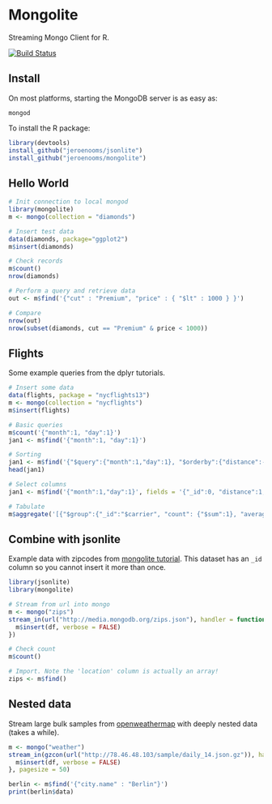 Mongolite
=========

Streaming Mongo Client for R.

[![Build Status](https://travis-ci.org/jeroenooms/mongolite.svg?branch=master)](https://travis-ci.org/jeroenooms/mongolite)

Install
-------

On most platforms, starting the MongoDB server is as easy as:

```
mongod
```

To install the R package:

```r
library(devtools)
install_github("jeroenooms/jsonlite")
install_github("jeroenooms/mongolite")
```

Hello World
-----------

```r
# Init connection to local mongod
library(mongolite)
m <- mongo(collection = "diamonds")

# Insert test data
data(diamonds, package="ggplot2")
m$insert(diamonds)

# Check records
m$count()
nrow(diamonds)

# Perform a query and retrieve data
out <- m$find('{"cut" : "Premium", "price" : { "$lt" : 1000 } }')

# Compare
nrow(out)
nrow(subset(diamonds, cut == "Premium" & price < 1000))
```

Flights
-------

Some example queries from the dplyr tutorials.

```r
# Insert some data
data(flights, package = "nycflights13")
m <- mongo(collection = "nycflights")
m$insert(flights)

# Basic queries
m$count('{"month":1, "day":1}')
jan1 <- m$find('{"month":1, "day":1}')

# Sorting
jan1 <- m$find('{"$query":{"month":1,"day":1}, "$orderby":{"distance":-1}}')
head(jan1)

# Select columns
jan1 <- m$find('{"month":1,"day":1}', fields = '{"_id":0, "distance":1, "carrier":1}')

# Tabulate
m$aggregate('[{"$group":{"_id":"$carrier", "count": {"$sum":1}, "average":{"$avg":"$distance"}}}]')
```

Combine with jsonlite
---------------------

Example data with zipcodes from [mongolite tutorial](http://docs.mongodb.org/manual/tutorial/aggregation-zip-code-data-set/). This dataset has an `_id` column so you cannot insert it more than once.

```r
library(jsonlite)
library(mongolite)

# Stream from url into mongo
m <- mongo("zips")
stream_in(url("http://media.mongodb.org/zips.json"), handler = function(df){
  m$insert(df, verbose = FALSE)
})

# Check count
m$count()

# Import. Note the 'location' column is actually an array!
zips <- m$find()
```

Nested data
-----------

Stream large bulk samples from [openweathermap](http://openweathermap.org/current#bulk) with deeply nested data (takes a while).

```r
m <- mongo("weather")
stream_in(gzcon(url("http://78.46.48.103/sample/daily_14.json.gz")), handler = function(df){
  m$insert(df, verbose = FALSE)  
}, pagesize = 50)

berlin <- m$find('{"city.name" : "Berlin"}')
print(berlin$data)
```
